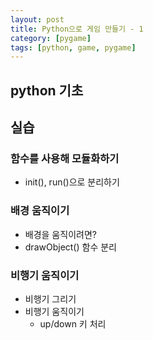 ```yaml
---
layout: post
title: Python으로 게임 만들기 - 1
category: [pygame]
tags: [python, game, pygame]
---
```


## python 기초



## 실습
### 함수를 사용해 모듈화하기
* init(), run()으로 분리하기

### 배경 움직이기
* 배경을 움직이려면?
* drawObject() 함수 분리

### 비행기 움직이기
* 비행기 그리기
* 비행기 움직이기
  - up/down 키 처리
